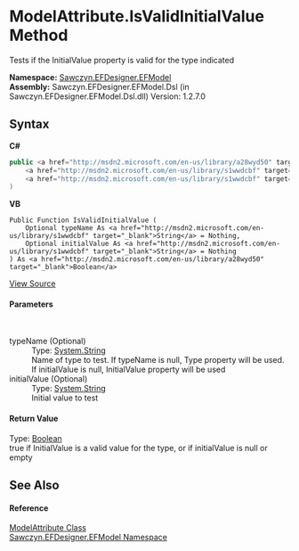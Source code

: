 # ModelAttribute.IsValidInitialValue Method 
 

Tests if the InitialValue property is valid for the type indicated

**Namespace:**&nbsp;<a href="N_Sawczyn_EFDesigner_EFModel">Sawczyn.EFDesigner.EFModel</a><br />**Assembly:**&nbsp;Sawczyn.EFDesigner.EFModel.Dsl (in Sawczyn.EFDesigner.EFModel.Dsl.dll) Version: 1.2.7.0

## Syntax

**C#**<br />
``` C#
public <a href="http://msdn2.microsoft.com/en-us/library/a28wyd50" target="_blank">bool</a> IsValidInitialValue(
	<a href="http://msdn2.microsoft.com/en-us/library/s1wwdcbf" target="_blank">string</a> typeName = null,
	<a href="http://msdn2.microsoft.com/en-us/library/s1wwdcbf" target="_blank">string</a> initialValue = null
)
```

**VB**<br />
``` VB
Public Function IsValidInitialValue ( 
	Optional typeName As <a href="http://msdn2.microsoft.com/en-us/library/s1wwdcbf" target="_blank">String</a> = Nothing,
	Optional initialValue As <a href="http://msdn2.microsoft.com/en-us/library/s1wwdcbf" target="_blank">String</a> = Nothing
) As <a href="http://msdn2.microsoft.com/en-us/library/a28wyd50" target="_blank">Boolean</a>
```

<a href="https://github.com/msawczyn/EFDesigner/tree/master/src/Dsl/CustomCode/Partials/ModelAttribute.cs#L107" title="View the source code">View Source</a><br />

#### Parameters
&nbsp;<dl><dt>typeName (Optional)</dt><dd>Type: <a href="http://msdn2.microsoft.com/en-us/library/s1wwdcbf" target="_blank">System.String</a><br />Name of type to test. If typeName is null, Type property will be used. If initialValue is null, InitialValue property will be used</dd><dt>initialValue (Optional)</dt><dd>Type: <a href="http://msdn2.microsoft.com/en-us/library/s1wwdcbf" target="_blank">System.String</a><br />Initial value to test</dd></dl>

#### Return Value
Type: <a href="http://msdn2.microsoft.com/en-us/library/a28wyd50" target="_blank">Boolean</a><br />true if InitialValue is a valid value for the type, or if initialValue is null or empty

## See Also


#### Reference
<a href="T_Sawczyn_EFDesigner_EFModel_ModelAttribute">ModelAttribute Class</a><br /><a href="N_Sawczyn_EFDesigner_EFModel">Sawczyn.EFDesigner.EFModel Namespace</a><br />
